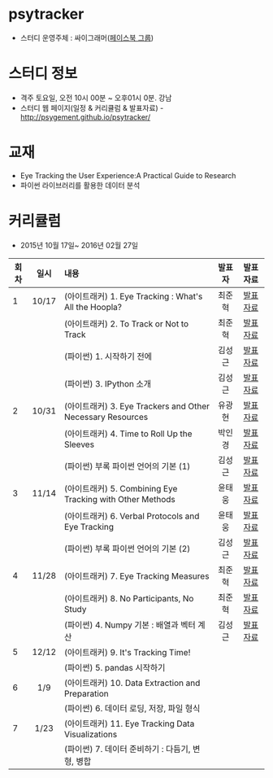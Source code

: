 ﻿# psytracker
* 스터디 운영주체 : 싸이그래머([페이스북 그룹](https://www.facebook.com/groups/psygrammer/))

# 스터디 정보 
* 격주 토요일, 오전 10시 00분 ~ 오후01시 0분. 강남
* 스터디 웹 페이지(일정 & 커리큘럼 & 발표자료) - http://psygement.github.io/psytracker/

# 교재 
* Eye Tracking the User Experience:A Practical Guide to Research
* 파이썬 라이브러리를 활용한 데이터 분석
  
# 커리큘럼
* 2015년 10월 17일~ 2016년 02월 27일

| 회차  | 일시   | 내용                                  | 발표자  |              발표자료                    |
| ----- |:------:| :-------------------------------------|:-------:|:----------------------------------------: |
| 1 |10/17|(아이트래커) 1. Eye Tracking : What's All the Hoopla?  |최준혁|[발표자료](https://drive.google.com/file/d/0B4yBAE4bEc7SWU1vaXRUQzdQSFU/view) |
|   | |(아이트래커) 2. To Track or Not to Track  |최준혁|[발표자료](https://drive.google.com/file/d/0B4yBAE4bEc7SWU1vaXRUQzdQSFU/view) |
|   | |(파이썬) 1. 시작하기 전에|김성근|[발표자료](https://drive.google.com/file/d/0B_Ekt7icI0htelpvb09FNFpYNUk/view) |
|   | |(파이썬) 3. IPython 소개|김성근|[발표자료](비어있음) |
| 2 |10/31|(아이트래커) 3. Eye Trackers and Other Necessary Resources|유광현|[발표자료](https://drive.google.com/file/d/0B6bh3lIFps2AM2hOSXg2Wk5wMnc/view) |
|   | |(아이트래커) 4. Time to Roll Up the Sleeves|박인경|[발표자료](https://drive.google.com/file/d/0ByUllMkZFGQZUkI5OWpPcFZDX2s/view) |
|   | |(파이썬) 부록 파이썬 언어의 기본 (1)|김성근|[발표자료](비어있음) |
| 3 |11/14|(아이트래커) 5. Combining Eye Tracking with Other Methods|윤태웅|[발표자료](https://drive.google.com/file/d/0B0dzDrijPVl1STlqQVk0MjhlZWs/view) |
|   | |(아이트래커) 6. Verbal Protocols and Eye Tracking|윤태웅| [발표자료](https://drive.google.com/file/d/0B0dzDrijPVl1STlqQVk0MjhlZWs/view) |
|   | |(파이썬) 부록 파이썬 언어의 기본 (2)|김성근|[발표자료](비어있음) |
| 4 |11/28|(아이트래커) 7. Eye Tracking Measures|최준혁|[발표자료](비어있음) |	
|   | |(아이트래커) 8. No Participants, No Study|최준혁|[발표자료](비어있음) |	
|   | |(파이썬) 4. Numpy 기본 : 배열과 벡터 계산|김성근|[발표자료](비어있음) | 	
| 5 |12/12|(아이트래커) 9. It's Tracking Time!|||	
|   | |(파이썬) 5. pandas 시작하기||| 	
| 6 |1/9|(아이트래커) 10. Data Extraction and Preparation|||	
|   | |(파이썬) 6. 데이터 로딩, 저장, 파일 형식||| 	
| 7 |1/23|(아이트래커) 11. Eye Tracking Data Visualizations|||	
|   | |(파이썬) 7. 데이터 준비하기 : 다듬기, 변형, 병합||| 

